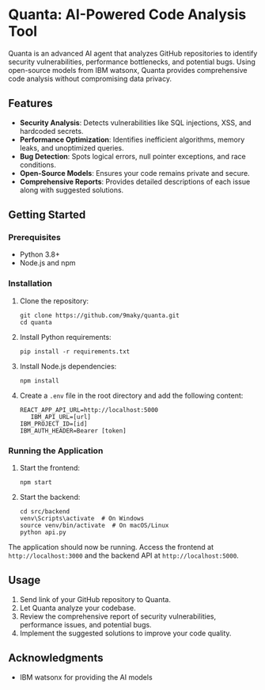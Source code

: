 # Quanta: AI-Powered Code Analysis Tool

Quanta is an advanced AI agent that analyzes GitHub repositories to identify security vulnerabilities, performance bottlenecks, and potential bugs. Using open-source models from IBM watsonx, Quanta provides comprehensive code analysis without compromising data privacy.

## Features

- **Security Analysis**: Detects vulnerabilities like SQL injections, XSS, and hardcoded secrets.
- **Performance Optimization**: Identifies inefficient algorithms, memory leaks, and unoptimized queries.
- **Bug Detection**: Spots logical errors, null pointer exceptions, and race conditions.
- **Open-Source Models**: Ensures your code remains private and secure.
- **Comprehensive Reports**: Provides detailed descriptions of each issue along with suggested solutions.

## Getting Started

### Prerequisites

- Python 3.8+
- Node.js and npm

### Installation

1. Clone the repository:

   ```
   git clone https://github.com/9maky/quanta.git
   cd quanta
   ```

2. Install Python requirements:

   ```
   pip install -r requirements.txt
   ```

3. Install Node.js dependencies:

   ```
   npm install
   ```

4. Create a `.env` file in the root directory and add the following content:
   ```
   REACT_APP_API_URL=http://localhost:5000
      IBM_API_URL=[url]
   IBM_PROJECT_ID=[id]
   IBM_AUTH_HEADER=Bearer [token]
   ```

### Running the Application

1. Start the frontend:

   ```
   npm start
   ```

2. Start the backend:
   ```
   cd src/backend
   venv\Scripts\activate  # On Windows
   source venv/bin/activate  # On macOS/Linux
   python api.py
   ```

The application should now be running. Access the frontend at `http://localhost:3000` and the backend API at `http://localhost:5000`.

## Usage

1. Send link of your GitHub repository to Quanta.
2. Let Quanta analyze your codebase.
3. Review the comprehensive report of security vulnerabilities, performance issues, and potential bugs.
4. Implement the suggested solutions to improve your code quality.

## Acknowledgments

- IBM watsonx for providing the AI models
